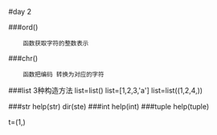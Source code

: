 #day 2

###ord()

```
    函数获取字符的整数表示
```

###chr()

```
    函数把编码 转换为对应的字符   
```

###list
3种构造方法
list=list()
list=[1,2,3,'a']
list=list((1,2,4,))


###str
help(str)
dir(ste)
###int
help(int)
###tuple
help(tuple)

t=(1,)


